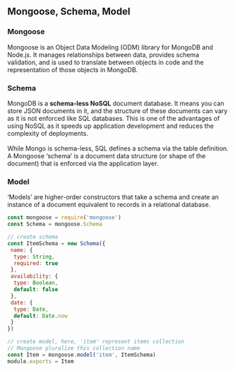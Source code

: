 ## Mongoose, Schema, Model
### Mongoose
Mongoose is an Object Data Modeling (ODM) library for MongoDB and Node.js. It manages relationships between data, 
provides schema validation, and is used to translate between objects in code and the representation of those objects in MongoDB.
### Schema
MongoDB is a **schema-less NoSQL** document database. It means you can store JSON documents in it, and the structure of these documents can vary as it is not enforced like SQL databases. This is one of the advantages of using NoSQL as it speeds up application development and reduces the complexity of deployments.</br></br>While Mongo is schema-less, SQL defines a schema via the table definition. A Mongoose ‘schema’ is a document data structure (or shape of the document) that is enforced via the application layer.
### Model
‘Models’ are higher-order constructors that take a schema and create an instance of a document equivalent to records in a relational database.
```javascript
const mongoose = require('mongoose')
const Schema = mongoose.Schema

// create schema
const ItemSchema = new Schema({
 name: {
  type: String,
  required: true
 },
 availability: {
  type: Boolean,
  default: false
 },
 date: {
  type: Date,
  default: Date.now
 }
})

// create model, here, 'item' represent items collection
// Mongoose pluralize this collection name
const Item = mongoose.model('item', ItemSchema)
module.exports = Item
```
